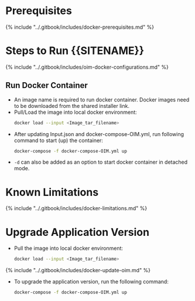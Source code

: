 # Prerequisites

{% include "../.gitbook/includes/docker-prerequisites.md" %}

# Steps to Run {{SITENAME}}

{% include "../.gitbook/includes/oim-docker-configurations.md" %}

## Run Docker Container

- An image name is required to run docker container. Docker images need to be downloaded from the shared installer link.
- Pull/Load the image into local docker environment:
  ```bash
  docker load --input <Image_tar_filename>
  ```
- After updating Input.json and docker-compose-OIM.yml, run following command to start (up) the container:
  ```bash
  docker-compose -f docker-compose-OIM.yml up
  ```
- `-d` can also be added as an option to start docker container in detached mode.

# Known Limitations
{% include "../.gitbook/includes/docker-limitations.md" %}

# Upgrade Application Version

- Pull the image into local docker environment:
  ```bash
  docker load --input <Image_tar_filename>
  ```

{% include "../.gitbook/includes/docker-update-oim.md" %}

- To upgrade the application version, run the following command:
  ```bash
  docker-compose -f docker-compose-OIM.yml up
  ```




